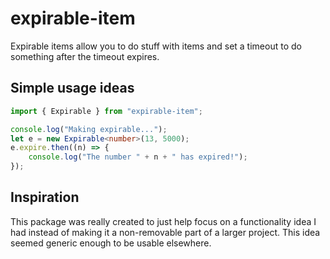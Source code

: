 # expirable-item

Expirable items allow you to do stuff with items and set a timeout to do something after the timeout expires.

## Simple usage ideas

```typescript
import { Expirable } from "expirable-item";

console.log("Making expirable...");
let e = new Expirable<number>(13, 5000);
e.expire.then((n) => {
    console.log("The number " + n + " has expired!");
});
```

## Inspiration

This package was really created to just help focus on a functionality idea I had instead of making it a non-removable part of a larger project. This idea seemed generic enough to be usable elsewhere.
